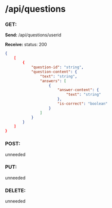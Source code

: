 # **/api/questions**
<!-- ! ADD ROUTE DESCRIPTION HERE -->

### GET: 
**Send:** 
/api/questions/userid

**Receive:** status: 200

```JSON
{
    [
        {
            "question-id": "string",
            "question-content": {
                "text": "string",
                "answers": [
                    {
                        "answer-content": {
                            "text": "string"
                        },
                        "is-correct": "boolean"
                    }
                ]
            }
        }
    ]
}
```


### POST: 
unneeded

### PUT:
unneeded

### DELETE:
unneeded
